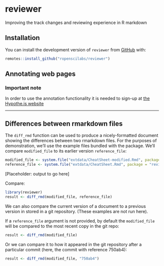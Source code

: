 
<!-- README.md is generated from README.Rmd. Please edit that file -->

# reviewer

Improving the track changes and reviewing experience in R markdown

## Installation

You can install the development version of `reviewer` from
[GitHub](https://github.com/ropenscilabs/reviewer) with:

``` r
remotes::install_github("ropenscilabs/reviewer")
```

## Annotating web pages

### Important note

In order to use the annotation functionality it is needed to sign-up at
[the Hypothe.is website](https://hypothes.is/signup)

-----

## Differences between rmarkdown files

The `diff_rmd` function can be used to produce a nicely-formatted
document showing the differences between two rmarkdown files. For the
purposes of demonstration, we’ll use the example files bundled with the
package. We’ll compare `modified_file` to its earlier version
`reference_file`:

``` r
modified_file <- system.file("extdata/CheatSheet-modified.Rmd", package = "reviewer")
reference_file <- system.file("extdata/CheatSheet.Rmd", package = "reviewer")
```

\[Placeholder: output to go here\]

Compare:

``` r
library(reviewer)
result <- diff_rmd(modified_file, reference_file)
```

We can also compare the current version of a document to a previous
version in stored in a git repository. (These examples are not run
here).

If a `reference_file` argument is not provided, by default the
`modified_file` will be compared to the most recent copy in the git
repo:

``` r
result <- diff_rmd(modified_file)
```

Or we can compare it to how it appeared in the git repository after a
particular commit (here, the commit with reference 750ab4):

``` r
result <- diff_rmd(modified_file, "750ab4")
```
